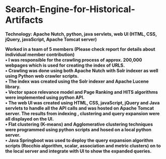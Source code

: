 # Search-Engine-for-Historical-Artifacts

**Technology: Apache Nutch, python, java servlets, web UI (HTML, CSS, jQuery, javaScript, Apache Tomcat server)<br>**

**Worked in a team of 5 members (Please check report for details about individual member contribution)<br>
•	I was responsible for the crawling process of approx. 200,000 webpages which is used for creating the index of URLS.<br>
•	Crawling was done using both Apache Nutch with Solr indexer as well using Python web crawler scripts.<br>
•	The index was created using the Solr indexer and Apache Lucene library.<br>
•	Vector space relevance model and Page Ranking and HITS algorithms were implemented using python API.<br>
•	The web UI was created using HTML, CSS, javaScript, jQuery and Java servlets to handle all the API calls and was hosted on Apache Tomcat server. The results from indexing , clustering and query expansion were all displayed on the UI.<br>
•	Flat clustering (K-means) and Agglomerative clustering techniques were programmed using python scripts and hosed on a local python server.<br>
•	Java Springboot was used to deploy the query expansion algorithm scripts (Rocchio algorithm, scalar, association and metric clusters) on to the local server and integrate with UI to show the expanded queries.<br>**
